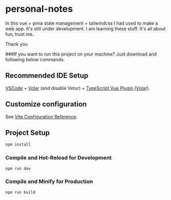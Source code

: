 # personal-notes

In this vue + pinia state management + tailwindcss I had used to make a web app. It's still under development. I am learning these stuff. It's all about fun, trust me. 

Thank you 



###If you want to run this project on your machine? Just download and following below commands.

## Recommended IDE Setup

[VSCode](https://code.visualstudio.com/) + [Volar](https://marketplace.visualstudio.com/items?itemName=Vue.volar) (and disable Vetur) + [TypeScript Vue Plugin (Volar)](https://marketplace.visualstudio.com/items?itemName=Vue.vscode-typescript-vue-plugin).

## Customize configuration

See [Vite Configuration Reference](https://vitejs.dev/config/).

## Project Setup

```sh
npm install
```

### Compile and Hot-Reload for Development

```sh
npm run dev
```

### Compile and Minify for Production

```sh
npm run build
```
